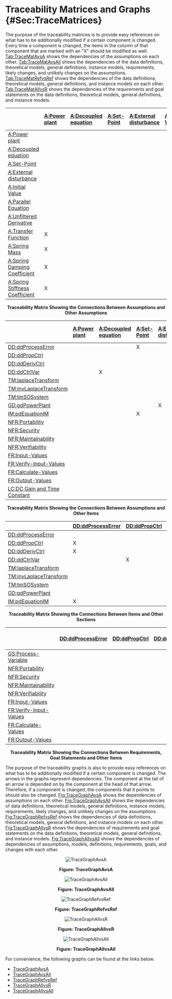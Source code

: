 # Traceability Matrices and Graphs {#Sec:TraceMatrices}

The purpose of the traceability matrices is to provide easy references on what has to be additionally modified if a certain component is changed. Every time a component is changed, the items in the column of that component that are marked with an "X" should be modified as well. [Tab:TraceMatAvsA](./SecTraceMatrices.md#Table:TraceMatAvsA) shows the dependencies of the assumptions on each other. [Tab:TraceMatAvsAll](./SecTraceMatrices.md#Table:TraceMatAvsAll) shows the dependencies of the data definitions, theoretical models, general definitions, instance models, requirements, likely changes, and unlikely changes on the assumptions. [Tab:TraceMatRefvsRef](./SecTraceMatrices.md#Table:TraceMatRefvsRef) shows the dependencies of the data definitions, theoretical models, general definitions, and instance models on each other. [Tab:TraceMatAllvsR](./SecTraceMatrices.md#Table:TraceMatAllvsR) shows the dependencies of the requirements and goal statements on the data definitions, theoretical models, general definitions, and instance models.

<div id="Table:TraceMatAvsA"></div>

|                                                                      |[A:Power plant](./SecAssumps.md#pwrPlant)|[A:Decoupled equation](./SecAssumps.md#decoupled)|[A:Set-Point](./SecAssumps.md#setPointConstant)|[A:External disturbance](./SecAssumps.md#externalDisturb)|[A:Initial Value](./SecAssumps.md#initialValue)|[A:Parallel Equation](./SecAssumps.md#parallelEq)|[A:Unfiltered Derivative](./SecAssumps.md#unfilteredDerivative)|[A:Transfer Function](./SecAssumps.md#pwrPlantTxFnx)|[A:Spring Mass](./SecAssumps.md#massSpring)|[A:Spring Damping Coefficient](./SecAssumps.md#dampingCoeffSpring)|[A:Spring Stiffness Coefficient](./SecAssumps.md#stiffnessCoeffSpring)|
|:---------------------------------------------------------------------|:----------------------------------------|:------------------------------------------------|:----------------------------------------------|:--------------------------------------------------------|:----------------------------------------------|:------------------------------------------------|:--------------------------------------------------------------|:---------------------------------------------------|:------------------------------------------|:-----------------------------------------------------------------|:---------------------------------------------------------------------|
|[A:Power plant](./SecAssumps.md#pwrPlant)                             |                                         |                                                 |                                               |                                                         |                                               |                                                 |                                                               |                                                    |                                           |                                                                  |                                                                      |
|[A:Decoupled equation](./SecAssumps.md#decoupled)                     |                                         |                                                 |                                               |                                                         |                                               |                                                 |                                                               |                                                    |                                           |                                                                  |                                                                      |
|[A:Set-Point](./SecAssumps.md#setPointConstant)                       |                                         |                                                 |                                               |                                                         |                                               |                                                 |                                                               |                                                    |                                           |                                                                  |                                                                      |
|[A:External disturbance](./SecAssumps.md#externalDisturb)             |                                         |                                                 |                                               |                                                         |                                               |                                                 |                                                               |                                                    |                                           |                                                                  |                                                                      |
|[A:Initial Value](./SecAssumps.md#initialValue)                       |                                         |                                                 |                                               |                                                         |                                               |                                                 |                                                               |                                                    |                                           |                                                                  |                                                                      |
|[A:Parallel Equation](./SecAssumps.md#parallelEq)                     |                                         |                                                 |                                               |                                                         |                                               |                                                 |                                                               |                                                    |                                           |                                                                  |                                                                      |
|[A:Unfiltered Derivative](./SecAssumps.md#unfilteredDerivative)       |                                         |                                                 |                                               |                                                         |                                               |                                                 |                                                               |                                                    |                                           |                                                                  |                                                                      |
|[A:Transfer Function](./SecAssumps.md#pwrPlantTxFnx)                  |X                                        |                                                 |                                               |                                                         |                                               |                                                 |                                                               |                                                    |                                           |                                                                  |                                                                      |
|[A:Spring Mass](./SecAssumps.md#massSpring)                           |X                                        |                                                 |                                               |                                                         |                                               |                                                 |                                                               |                                                    |                                           |                                                                  |                                                                      |
|[A:Spring Damping Coefficient](./SecAssumps.md#dampingCoeffSpring)    |X                                        |                                                 |                                               |                                                         |                                               |                                                 |                                                               |                                                    |                                           |                                                                  |                                                                      |
|[A:Spring Stiffness Coefficient](./SecAssumps.md#stiffnessCoeffSpring)|X                                        |                                                 |                                               |                                                         |                                               |                                                 |                                                               |                                                    |                                           |                                                                  |                                                                      |

**<p align="center">Traceability Matrix Showing the Connections Between Assumptions and Other Assumptions</p>**

<div id="Table:TraceMatAvsAll"></div>

|                                                            |[A:Power plant](./SecAssumps.md#pwrPlant)|[A:Decoupled equation](./SecAssumps.md#decoupled)|[A:Set-Point](./SecAssumps.md#setPointConstant)|[A:External disturbance](./SecAssumps.md#externalDisturb)|[A:Initial Value](./SecAssumps.md#initialValue)|[A:Parallel Equation](./SecAssumps.md#parallelEq)|[A:Unfiltered Derivative](./SecAssumps.md#unfilteredDerivative)|[A:Transfer Function](./SecAssumps.md#pwrPlantTxFnx)|[A:Spring Mass](./SecAssumps.md#massSpring)|[A:Spring Damping Coefficient](./SecAssumps.md#dampingCoeffSpring)|[A:Spring Stiffness Coefficient](./SecAssumps.md#stiffnessCoeffSpring)|
|:-----------------------------------------------------------|:----------------------------------------|:------------------------------------------------|:----------------------------------------------|:--------------------------------------------------------|:----------------------------------------------|:------------------------------------------------|:--------------------------------------------------------------|:---------------------------------------------------|:------------------------------------------|:-----------------------------------------------------------------|:---------------------------------------------------------------------|
|[DD:ddProcessError](./SecDDs.md#DD:ddProcessError)          |                                         |                                                 |X                                              |                                                         |X                                              |                                                 |                                                               |                                                    |                                           |                                                                  |                                                                      |
|[DD:ddPropCtrl](./SecDDs.md#DD:ddPropCtrl)                  |                                         |                                                 |                                               |                                                         |                                               |                                                 |                                                               |                                                    |                                           |                                                                  |                                                                      |
|[DD:ddDerivCtrl](./SecDDs.md#DD:ddDerivCtrl)                |                                         |                                                 |                                               |                                                         |                                               |                                                 |X                                                              |                                                    |                                           |                                                                  |                                                                      |
|[DD:ddCtrlVar](./SecDDs.md#DD:ddCtrlVar)                    |                                         |X                                                |                                               |                                                         |                                               |X                                                |                                                               |                                                    |                                           |                                                                  |                                                                      |
|[TM:laplaceTransform](./SecTMs.md#TM:laplaceTransform)      |                                         |                                                 |                                               |                                                         |                                               |                                                 |                                                               |                                                    |                                           |                                                                  |                                                                      |
|[TM:invLaplaceTransform](./SecTMs.md#TM:invLaplaceTransform)|                                         |                                                 |                                               |                                                         |                                               |                                                 |                                                               |                                                    |                                           |                                                                  |                                                                      |
|[TM:tmSOSystem](./SecTMs.md#TM:tmSOSystem)                  |                                         |                                                 |                                               |                                                         |                                               |                                                 |                                                               |X                                                   |                                           |                                                                  |                                                                      |
|[GD:gdPowerPlant](./SecGDs.md#GD:gdPowerPlant)              |                                         |                                                 |                                               |X                                                        |                                               |                                                 |                                                               |                                                    |X                                          |X                                                                 |X                                                                     |
|[IM:pdEquationIM](./SecIMs.md#IM:pdEquationIM)              |                                         |                                                 |X                                              |                                                         |                                               |                                                 |                                                               |                                                    |                                           |                                                                  |                                                                      |
|[NFR:Portability](./SecNFRs.md#portable)                    |                                         |                                                 |                                               |                                                         |                                               |                                                 |                                                               |                                                    |                                           |                                                                  |                                                                      |
|[NFR:Security](./SecNFRs.md#security)                       |                                         |                                                 |                                               |                                                         |                                               |                                                 |                                                               |                                                    |                                           |                                                                  |                                                                      |
|[NFR:Maintainability](./SecNFRs.md#maintainability)         |                                         |                                                 |                                               |                                                         |                                               |                                                 |                                                               |                                                    |                                           |                                                                  |                                                                      |
|[NFR:Verifiability](./SecNFRs.md#verifiability)             |                                         |                                                 |                                               |                                                         |                                               |                                                 |                                                               |                                                    |                                           |                                                                  |                                                                      |
|[FR:Input-Values](./SecFRs.md#inputValues)                  |                                         |                                                 |                                               |                                                         |                                               |                                                 |                                                               |                                                    |                                           |                                                                  |                                                                      |
|[FR:Verify-Input-Values](./SecFRs.md#verifyInputs)          |                                         |                                                 |                                               |                                                         |                                               |                                                 |                                                               |                                                    |                                           |                                                                  |                                                                      |
|[FR:Calculate-Values](./SecFRs.md#calculateValues)          |                                         |                                                 |                                               |                                                         |                                               |                                                 |                                                               |                                                    |                                           |                                                                  |                                                                      |
|[FR:Output-Values](./SecFRs.md#outputValues)                |                                         |                                                 |                                               |                                                         |                                               |                                                 |                                                               |                                                    |                                           |                                                                  |                                                                      |
|[LC:DC Gain and Time Constant](./SecLCs.md#likeChgPP)       |                                         |                                                 |                                               |                                                         |                                               |                                                 |                                                               |                                                    |X                                          |X                                                                 |X                                                                     |

**<p align="center">Traceability Matrix Showing the Connections Between Assumptions and Other Items</p>**

<div id="Table:TraceMatRefvsRef"></div>

|                                                            |[DD:ddProcessError](./SecDDs.md#DD:ddProcessError)|[DD:ddPropCtrl](./SecDDs.md#DD:ddPropCtrl)|[DD:ddDerivCtrl](./SecDDs.md#DD:ddDerivCtrl)|[DD:ddCtrlVar](./SecDDs.md#DD:ddCtrlVar)|[TM:laplaceTransform](./SecTMs.md#TM:laplaceTransform)|[TM:invLaplaceTransform](./SecTMs.md#TM:invLaplaceTransform)|[TM:tmSOSystem](./SecTMs.md#TM:tmSOSystem)|[GD:gdPowerPlant](./SecGDs.md#GD:gdPowerPlant)|[IM:pdEquationIM](./SecIMs.md#IM:pdEquationIM)|
|:-----------------------------------------------------------|:-------------------------------------------------|:-----------------------------------------|:-------------------------------------------|:---------------------------------------|:-----------------------------------------------------|:-----------------------------------------------------------|:-----------------------------------------|:---------------------------------------------|:---------------------------------------------|
|[DD:ddProcessError](./SecDDs.md#DD:ddProcessError)          |                                                  |                                          |                                            |                                        |X                                                     |                                                            |                                          |                                              |                                              |
|[DD:ddPropCtrl](./SecDDs.md#DD:ddPropCtrl)                  |X                                                 |                                          |                                            |                                        |X                                                     |                                                            |                                          |                                              |                                              |
|[DD:ddDerivCtrl](./SecDDs.md#DD:ddDerivCtrl)                |X                                                 |                                          |                                            |                                        |X                                                     |                                                            |                                          |                                              |                                              |
|[DD:ddCtrlVar](./SecDDs.md#DD:ddCtrlVar)                    |                                                  |X                                         |X                                           |                                        |                                                      |                                                            |                                          |                                              |                                              |
|[TM:laplaceTransform](./SecTMs.md#TM:laplaceTransform)      |                                                  |                                          |                                            |                                        |                                                      |                                                            |                                          |                                              |                                              |
|[TM:invLaplaceTransform](./SecTMs.md#TM:invLaplaceTransform)|                                                  |                                          |                                            |                                        |                                                      |                                                            |                                          |                                              |                                              |
|[TM:tmSOSystem](./SecTMs.md#TM:tmSOSystem)                  |                                                  |                                          |                                            |                                        |                                                      |                                                            |                                          |                                              |                                              |
|[GD:gdPowerPlant](./SecGDs.md#GD:gdPowerPlant)              |                                                  |                                          |                                            |                                        |X                                                     |                                                            |X                                         |                                              |                                              |
|[IM:pdEquationIM](./SecIMs.md#IM:pdEquationIM)              |X                                                 |                                          |                                            |X                                       |                                                      |X                                                           |                                          |X                                             |                                              |

**<p align="center">Traceability Matrix Showing the Connections Between Items and Other Sections</p>**

<div id="Table:TraceMatAllvsR"></div>

|                                                                |[DD:ddProcessError](./SecDDs.md#DD:ddProcessError)|[DD:ddPropCtrl](./SecDDs.md#DD:ddPropCtrl)|[DD:ddDerivCtrl](./SecDDs.md#DD:ddDerivCtrl)|[DD:ddCtrlVar](./SecDDs.md#DD:ddCtrlVar)|[TM:laplaceTransform](./SecTMs.md#TM:laplaceTransform)|[TM:invLaplaceTransform](./SecTMs.md#TM:invLaplaceTransform)|[TM:tmSOSystem](./SecTMs.md#TM:tmSOSystem)|[GD:gdPowerPlant](./SecGDs.md#GD:gdPowerPlant)|[IM:pdEquationIM](./SecIMs.md#IM:pdEquationIM)|[NFR:Portability](./SecNFRs.md#portable)|[NFR:Security](./SecNFRs.md#security)|[NFR:Maintainability](./SecNFRs.md#maintainability)|[NFR:Verifiability](./SecNFRs.md#verifiability)|[FR:Input-Values](./SecFRs.md#inputValues)|[FR:Verify-Input-Values](./SecFRs.md#verifyInputs)|[FR:Calculate-Values](./SecFRs.md#calculateValues)|[FR:Output-Values](./SecFRs.md#outputValues)|
|:---------------------------------------------------------------|:-------------------------------------------------|:-----------------------------------------|:-------------------------------------------|:---------------------------------------|:-----------------------------------------------------|:-----------------------------------------------------------|:-----------------------------------------|:---------------------------------------------|:---------------------------------------------|:---------------------------------------|:------------------------------------|:--------------------------------------------------|:----------------------------------------------|:-----------------------------------------|:-------------------------------------------------|:-------------------------------------------------|:-------------------------------------------|
|[GS:Process-Variable](./SecGoalStmt.md#calculateProcessVariable)|                                                  |                                          |                                            |                                        |                                                      |                                                            |                                          |                                              |                                              |                                        |                                     |                                                   |                                               |                                          |                                                  |                                                  |                                            |
|[NFR:Portability](./SecNFRs.md#portable)                        |                                                  |                                          |                                            |                                        |                                                      |                                                            |                                          |                                              |                                              |                                        |                                     |                                                   |                                               |                                          |                                                  |                                                  |                                            |
|[NFR:Security](./SecNFRs.md#security)                           |                                                  |                                          |                                            |                                        |                                                      |                                                            |                                          |                                              |                                              |                                        |                                     |                                                   |                                               |                                          |                                                  |                                                  |                                            |
|[NFR:Maintainability](./SecNFRs.md#maintainability)             |                                                  |                                          |                                            |                                        |                                                      |                                                            |                                          |                                              |                                              |                                        |                                     |                                                   |                                               |                                          |                                                  |                                                  |                                            |
|[NFR:Verifiability](./SecNFRs.md#verifiability)                 |                                                  |                                          |                                            |                                        |                                                      |                                                            |                                          |                                              |                                              |                                        |                                     |                                                   |                                               |                                          |                                                  |                                                  |                                            |
|[FR:Input-Values](./SecFRs.md#inputValues)                      |                                                  |                                          |                                            |                                        |                                                      |                                                            |                                          |                                              |                                              |                                        |                                     |                                                   |                                               |                                          |                                                  |                                                  |                                            |
|[FR:Verify-Input-Values](./SecFRs.md#verifyInputs)              |                                                  |                                          |                                            |                                        |                                                      |                                                            |                                          |                                              |                                              |                                        |                                     |                                                   |                                               |                                          |                                                  |                                                  |                                            |
|[FR:Calculate-Values](./SecFRs.md#calculateValues)              |                                                  |                                          |                                            |                                        |                                                      |                                                            |                                          |                                              |X                                             |                                        |                                     |                                                   |                                               |                                          |                                                  |                                                  |                                            |
|[FR:Output-Values](./SecFRs.md#outputValues)                    |                                                  |                                          |                                            |                                        |                                                      |                                                            |                                          |                                              |X                                             |                                        |                                     |                                                   |                                               |                                          |                                                  |                                                  |                                            |

**<p align="center">Traceability Matrix Showing the Connections Between Requirements, Goal Statements and Other Items</p>**

The purpose of the traceability graphs is also to provide easy references on what has to be additionally modified if a certain component is changed. The arrows in the graphs represent dependencies. The component at the tail of an arrow is depended on by the component at the head of that arrow. Therefore, if a component is changed, the components that it points to should also be changed. [Fig:TraceGraphAvsA](./SecTraceMatrices.md#Figure:TraceGraphAvsA) shows the dependencies of assumptions on each other. [Fig:TraceGraphAvsAll](./SecTraceMatrices.md#Figure:TraceGraphAvsAll) shows the dependencies of data definitions, theoretical models, general definitions, instance models, requirements, likely changes, and unlikely changes on the assumptions. [Fig:TraceGraphRefvsRef](./SecTraceMatrices.md#Figure:TraceGraphRefvsRef) shows the dependencies of data definitions, theoretical models, general definitions, and instance models on each other. [Fig:TraceGraphAllvsR](./SecTraceMatrices.md#Figure:TraceGraphAllvsR) shows the dependencies of requirements and goal statements on the data definitions, theoretical models, general definitions, and instance models. [Fig:TraceGraphAllvsAll](./SecTraceMatrices.md#Figure:TraceGraphAllvsAll) shows the dependencies of dependencies of assumptions, models, definitions, requirements, goals, and changes with each other.

<div id="Figure:TraceGraphAvsA" align="center" >

![TraceGraphAvsA](./assets/avsa.svg)

**Figure: TraceGraphAvsA**

</div>

<div id="Figure:TraceGraphAvsAll" align="center" >

![TraceGraphAvsAll](./assets/avsall.svg)

**Figure: TraceGraphAvsAll**

</div>

<div id="Figure:TraceGraphRefvsRef" align="center" >

![TraceGraphRefvsRef](./assets/refvsref.svg)

**Figure: TraceGraphRefvsRef**

</div>

<div id="Figure:TraceGraphAllvsR" align="center" >

![TraceGraphAllvsR](./assets/allvsr.svg)

**Figure: TraceGraphAllvsR**

</div>

<div id="Figure:TraceGraphAllvsAll" align="center" >

![TraceGraphAllvsAll](./assets/allvsall.svg)

**Figure: TraceGraphAllvsAll**

</div>

For convenience, the following graphs can be found at the links below:

- [TraceGraphAvsA](../../../../traceygraphs/pdcontroller/avsa.svg)
- [TraceGraphAvsAll](../../../../traceygraphs/pdcontroller/avsall.svg)
- [TraceGraphRefvsRef](../../../../traceygraphs/pdcontroller/refvsref.svg)
- [TraceGraphAllvsR](../../../../traceygraphs/pdcontroller/allvsr.svg)
- [TraceGraphAllvsAll](../../../../traceygraphs/pdcontroller/allvsall.svg)
